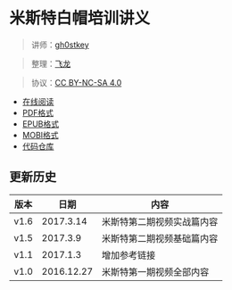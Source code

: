 # 米斯特白帽培训讲义

> 讲师：[gh0stkey](https://www.zhihu.com/people/gh0stkey/answers)

> 整理：[飞龙](https://github.com/)

> 协议：[CC BY-NC-SA 4.0](http://creativecommons.org/licenses/by-nc-sa/4.0/)

+ [在线阅读](https://www.gitbook.com/book/wizardforcel/mst-sec-lecture-notes/details)
+ [PDF格式](https://www.gitbook.com/download/pdf/book/wizardforcel/mst-sec-lecture-notes)
+ [EPUB格式](https://www.gitbook.com/download/epub/book/wizardforcel/mst-sec-lecture-notes)
+ [MOBI格式](https://www.gitbook.com/download/mobi/book/wizardforcel/mst-sec-lecture-notes)
+ [代码仓库](https://github.com/wizardforcel/mst-sec-lecture-notes)

## 更新历史

| 版本 | 日期 | 内容 |
| --- | --- | --- |
| v1.6 | 2017.3.14 | 米斯特第二期视频实战篇内容 |
| v1.5 | 2017.3.9 | 米斯特第二期视频基础篇内容 |
| v1.1 | 2017.1.3 | 增加参考链接 |
| v1.0 | 2016.12.27 | 米斯特第一期视频全部内容 |